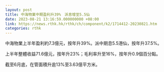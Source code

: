 ```yaml
---
layout: post
title: 中海物業中期盈利升39%　派息增至5.5仙
date: 2023-08-21 13:16:59.000000000 +08:00
link: https://news.rthk.hk/rthk/ch/component/k2/1714412-20230821.htm
categories: rthk
---
```


中海物業上半年盈利約7.3億元，按年升39%。派中期息5.5港仙，按年升37.5%。

上半年整體收益71.6億元，按年升23%；毛利率升至16%，按年升0.9個百分點。

截至6月底，在管面積升逾13%至3.63億平方米。
